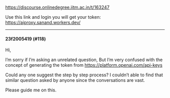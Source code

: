 https://discourse.onlinedegree.iitm.ac.in/t/163247

Use this link and login you will get your token:<br/>
<a class="onebox" href="https://aiproxy.sanand.workers.dev/" rel="noopener nofollow ugc" target="_blank">https://aiproxy.sanand.workers.dev/</a></p><hr>

<h4>23f2005419 (#118)</h4>
<p>Hi,</p>
<p>I’m sorry if I’m asking an unrelated question, But I’m very confused with the concept of generating the token from <a href="https://platform.openai.com/api-keys" rel="noopener nofollow ugc">https://platform.openai.com/api-keys</a></p>
<p>Could any one suggest the step by step process? I couldn’t able to find that similar question asked by anyone since the conversations are vast.</p>
<p>Please guide me on this.